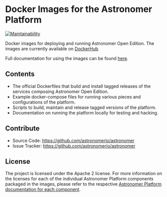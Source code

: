 # Docker Images for the Astronomer Platform

[![Maintainability](https://api.codeclimate.com/v1/badges/d69163d70f7c0c4aeeb1/maintainability)](https://codeclimate.com/github/astronomerio/astronomer/maintainability)

Docker images for deploying and running Astronomer Open Edition.  The images are currently available on [DockerHub](https://hub.docker.com/u/astronomerinc/).

Full documentation for using the images can be found [here](https://astronomerio.github.io/astronomer/).

## Contents

- The official Dockerfiles that build and install tagged releases of the services composing Astronomer Open Edition.
- Example docker-compose files for running various pieces and configurations of the platform.
- Scripts to build, maintain and release tagged versions of the platform.
- Documentation on running the platform locally for testing and hacking.

## Contribute

- Source Code: <https://github.com/astronomerio/astronomer>
- Issue Tracker: <https://github.com/astronomerio/astronomer>

## License

The project is licensed under the Apache 2 license. For more information on the licenses for each of the individual Astronomer Platform components packaged in the images, please refer to the respective [Astronomer Platform documentation for each component](https://astronomerio.github.io/astronomer/).
